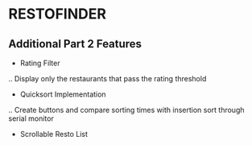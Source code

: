 # RESTOFINDER

## Additional Part 2 Features

- Rating Filter

.. Display only the restaurants that pass the rating threshold

- Quicksort Implementation

.. Create buttons and compare sorting times with insertion sort through serial monitor

- Scrollable Resto List
